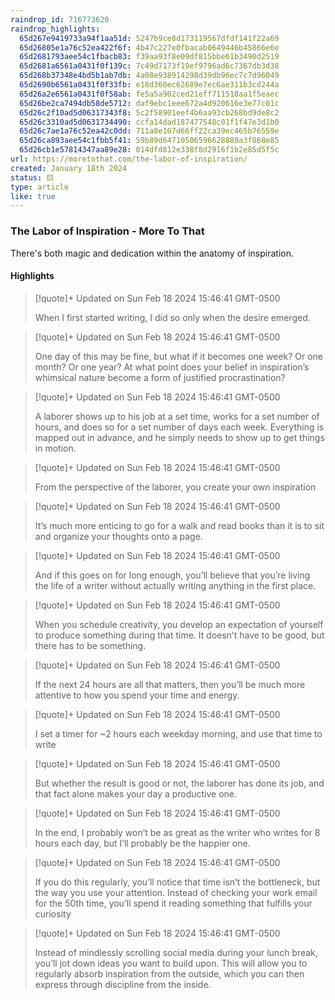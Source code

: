 ```yaml
---
raindrop_id: 716773620
raindrop_highlights:
  65d267e9419733a94f1aa51d: 5247b9ce8d173119567dfdf141f22a69
  65d26805e1a76c52ea422f6f: 4b47c227e0fbacab0649446b45866e6e
  65d2681793aee54c1fbacb83: f39aa93f8e09df815bbe61b3490d2519
  65d2681a6561a0431f0f139c: 7c49d7173f19ef9796ad6c7367db3d38
  65d268b37348e4bd5b1ab7db: 4a08e938914298d39db96ec7c7d96049
  65d2690b6561a0431f0f33fb: e18d360ec62689e7ec6ae311b3cd244a
  65d26a2e6561a0431f0f58ab: fe5a5a902ced21eff711518aa1f5eaec
  65d26be2ca7494db58de5712: daf9ebc1eee672a4d920616e3e77c01c
  65d26c2f10ad5d06317343f8: 5c2f58901eef4b6aa93cb268bd9de8c2
  65d26c3310ad5d0631734490: ccfa14dad187477548c01f1f47e3d1b0
  65d26c7ae1a76c52ea42c0dd: 711a8e107d66ff22ca39ec465b76559e
  65d26ca893aee54c1fbb5f41: 59b89d64710506596628889a3f868e85
  65d26cb1e57814347aa89e28: 014dfd812e338f8d2916f1b2e85d5f5c
url: https://moretothat.com/the-labor-of-inspiration/
created: January 18th 2024
status: 🟨
type: article
like: true
---
```



### The Labor of Inspiration - More To That

There&#39;s both magic and dedication within the anatomy of inspiration.

#### Highlights

> [!quote]+ Updated on Sun Feb 18 2024 15:46:41 GMT-0500
>
> When I first started writing, I did so only when the desire emerged.

> [!quote]+ Updated on Sun Feb 18 2024 15:46:41 GMT-0500
>
> One day of this may be fine, but what if it becomes one week? Or one month? Or one year? At what point does your belief in inspiration’s whimsical nature become a form of justified procrastination?

> [!quote]+ Updated on Sun Feb 18 2024 15:46:41 GMT-0500
>
> A laborer shows up to his job at a set time, works for a set number of hours, and does so for a set number of days each week. Everything is mapped out in advance, and he simply needs to show up to get things in motion.

> [!quote]+ Updated on Sun Feb 18 2024 15:46:41 GMT-0500
>
> From the perspective of the laborer, you create your own inspiration

> [!quote]+ Updated on Sun Feb 18 2024 15:46:41 GMT-0500
>
> It’s much more enticing to go for a walk and read books than it is to sit and organize your thoughts onto a page.

> [!quote]+ Updated on Sun Feb 18 2024 15:46:41 GMT-0500
>
> And if this goes on for long enough, you’ll believe that you’re living the life of a writer without actually writing anything in the first place.

> [!quote]+ Updated on Sun Feb 18 2024 15:46:41 GMT-0500
>
> When you schedule creativity, you develop an expectation of yourself to produce something during that time. It doesn’t have to be good, but there has to be something.

> [!quote]+ Updated on Sun Feb 18 2024 15:46:41 GMT-0500
>
> If the next 24 hours are all that matters, then you’ll be much more attentive to how you spend your time and energy.

> [!quote]+ Updated on Sun Feb 18 2024 15:46:41 GMT-0500
>
> I set a timer for ~2 hours each weekday morning, and use that time to write

> [!quote]+ Updated on Sun Feb 18 2024 15:46:41 GMT-0500
>
> But whether the result is good or not, the laborer has done its job, and that fact alone makes your day a productive one.

> [!quote]+ Updated on Sun Feb 18 2024 15:46:41 GMT-0500
>
> In the end, I probably won’t be as great as the writer who writes for 8 hours each day, but I’ll probably be the happier one.

> [!quote]+ Updated on Sun Feb 18 2024 15:46:41 GMT-0500
>
> If you do this regularly, you’ll notice that time isn’t the bottleneck, but the way you use your attention. Instead of checking your work email for the 50th time, you’ll spend it reading something that fulfills your curiosity

> [!quote]+ Updated on Sun Feb 18 2024 15:46:41 GMT-0500
>
> Instead of mindlessly scrolling social media during your lunch break, you’ll jot down ideas you want to build upon. This will allow you to regularly absorb inspiration from the outside, which you can then express through discipline from the inside.
